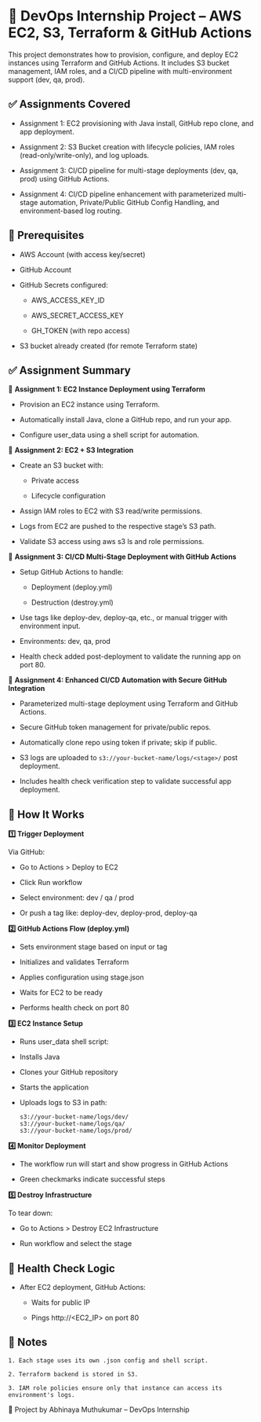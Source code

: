 # 🚀 DevOps Internship Project – AWS EC2, S3, Terraform & GitHub Actions
This project demonstrates how to provision, configure, and deploy EC2 instances using Terraform and GitHub Actions. It includes S3 bucket management, IAM roles, and a CI/CD pipeline with multi-environment support (dev, qa, prod).


## ✅ Assignments Covered

- Assignment 1: EC2 provisioning with Java install, GitHub repo clone, and app deployment.

- Assignment 2: S3 Bucket creation with lifecycle policies, IAM roles (read-only/write-only), and log uploads.

- Assignment 3: CI/CD pipeline for multi-stage deployments (dev, qa, prod) using GitHub Actions.

- Assignment 4: CI/CD pipeline enhancement with parameterized multi-stage automation, Private/Public GitHub Config Handling, and environment-based log routing.


## 🧰 Prerequisites
- AWS Account (with access key/secret)

- GitHub Account

- GitHub Secrets configured:

     - AWS_ACCESS_KEY_ID

     - AWS_SECRET_ACCESS_KEY

     - GH_TOKEN (with repo access)

- S3 bucket already created (for remote Terraform state)

## ✅ Assignment Summary
📌 **Assignment 1: EC2 Instance Deployment using Terraform**
     
  - Provision an EC2 instance using Terraform.

  - Automatically install Java, clone a GitHub repo, and run your app.

  - Configure user_data using a shell script for automation.

📌 **Assignment 2: EC2 + S3 Integration**
     
  - Create an S3 bucket with:

       - Private access

       - Lifecycle configuration

  - Assign IAM roles to EC2 with S3 read/write permissions.

  - Logs from EC2 are pushed to the respective stage’s S3 path.

  - Validate S3 access using aws s3 ls and role permissions.

📌 **Assignment 3: CI/CD Multi-Stage Deployment with GitHub Actions**

  - Setup GitHub Actions to handle:

       - Deployment (deploy.yml)

       - Destruction (destroy.yml)

  - Use tags like deploy-dev, deploy-qa, etc., or manual trigger with environment input.

  - Environments: dev, qa, prod

  - Health check added post-deployment to validate the running app on port 80.

📌 **Assignment 4: Enhanced CI/CD Automation with Secure GitHub Integration**

  - Parameterized multi-stage deployment using Terraform and GitHub Actions.  

  - Secure GitHub token management for private/public repos.  

  - Automatically clone repo using token if private; skip if public.  

  - S3 logs are uploaded to `s3://your-bucket-name/logs/<stage>/` post deployment.  
  
  - Includes health check verification step to validate successful app deployment.
  
## 🚀 How It Works

**1️⃣ Trigger Deployment**

Via GitHub:

 - Go to Actions > Deploy to EC2

 - Click Run workflow

 - Select environment: dev / qa / prod

 - Or push a tag like: deploy-dev, deploy-prod, deploy-qa

**2️⃣ GitHub Actions Flow (deploy.yml)**

 - Sets environment stage based on input or tag

 - Initializes and validates Terraform

 - Applies configuration using stage.json

 - Waits for EC2 to be ready

 - Performs health check on port 80

**3️⃣ EC2 Instance Setup**

 - Runs user_data shell script:

 - Installs Java

 - Clones your GitHub repository

 - Starts the application

 - Uploads logs to S3 in path:

       s3://your-bucket-name/logs/dev/
       s3://your-bucket-name/logs/qa/
       s3://your-bucket-name/logs/prod/

**4️⃣ Monitor Deployment**

  - The workflow run will start and show progress in GitHub Actions

  - Green checkmarks indicate successful steps

**5️⃣ Destroy Infrastructure**

To tear down:

  - Go to Actions > Destroy EC2 Infrastructure

  - Run workflow and select the stage


## 🧪 Health Check Logic

 - After EC2 deployment, GitHub Actions:

     - Waits for public IP

     - Pings http://<EC2_IP> on port 80


## 📌 Notes
    
    1. Each stage uses its own .json config and shell script.

    2. Terraform backend is stored in S3.

    3. IAM role policies ensure only that instance can access its environment's logs.

📝 Project by Abhinaya Muthukumar – DevOps Internship
